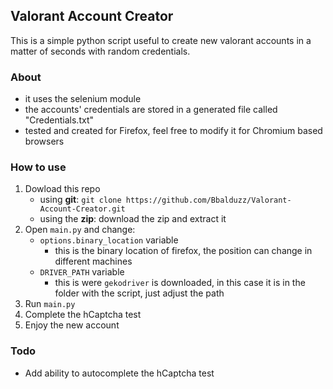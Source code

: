 ## Valorant Account Creator
This is a simple python script useful to create new valorant accounts in a matter of seconds with random credentials.

### About
- it uses the selenium module
- the accounts' credentials are stored in a generated file called "Credentials.txt"
- tested and created for Firefox, feel free to modify it for Chromium based browsers

### How to use
1) Dowload this repo
    - using **git**: `git clone https://github.com/Bbalduzz/Valorant-Account-Creator.git`
    - using the **zip**: download the zip and extract it
2) Open `main.py` and change:
    - `options.binary_location` variable
        - this is the binary location of firefox, the position can change in different machines
    - `DRIVER_PATH` variable
        - this is were `gekodriver` is downloaded, in this case it is in the folder with the script, just adjust the path
3) Run `main.py`
4) Complete the hCaptcha test
5) Enjoy the new account

### Todo
- Add ability to autocomplete the hCaptcha test
